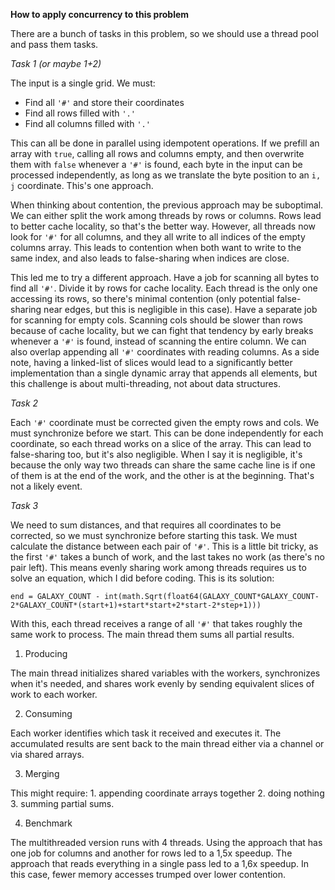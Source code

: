**How to apply concurrency to this problem**

There are a bunch of tasks in this problem, so we should use a thread pool and pass them tasks.

*Task 1 (or maybe 1+2)*

The input is a single grid. We must:
- Find all `'#'` and store their coordinates
- Find all rows filled with `'.'`
- Find all columns filled with `'.'`

This can all be done in parallel using idempotent operations. If we prefill an array with `true`, calling all rows and columns empty, and then overwrite them with `false` whenever a `'#'` is found, each byte in the input can be processed independently, as long as we translate the byte position to an `i, j` coordinate. This's one approach.

When thinking about contention, the previous approach may be suboptimal. We can either split the work among threads by rows or columns. Rows lead to better cache locality, so that's the better way. However, all threads now look for `'#'` for all columns, and they all write to all indices of the empty columns array. This leads to contention when both want to write to the same index, and also leads to false-sharing when indices are close.

This led me to try a different approach. Have a job for scanning all bytes to find all `'#'`. Divide it by rows for cache locality. Each thread is the only one accessing its rows, so there's minimal contention (only potential false-sharing near edges, but this is negligible in this case). Have a separate job for scanning for empty cols. Scanning cols should be slower than rows because of cache locality, but we can fight that tendency by early breaks whenever a `'#'` is found, instead of scanning the entire column. We can also overlap appending all `'#'` coordinates with reading columns. As a side note, having a linked-list of slices would lead to a significantly better implementation than a single dynamic array that appends all elements, but this challenge is about multi-threading, not about data structures.

*Task 2*

Each `'#'` coordinate must be corrected given the empty rows and cols. We must synchronize before we start. This can be done independently for each coordinate, so each thread works on a slice of the array. This can lead to false-sharing too, but it's also negligible. When I say it is negligible, it's because the only way two threads can share the same cache line is if one of them is at the end of the work, and the other is at the beginning. That's not a likely event.

*Task 3*

We need to sum distances, and that requires all coordinates to be corrected, so we must synchronize before starting this task. We must calculate the distance between each pair of `'#'`. This is a little bit tricky, as the first `'#'` takes a bunch of work, and the last takes no work (as there's no pair left). This means evenly sharing work among threads requires us to solve an equation, which I did before coding. This is its solution:

`end = GALAXY_COUNT - int(math.Sqrt(float64(GALAXY_COUNT*GALAXY_COUNT-2*GALAXY_COUNT*(start+1)+start*start+2*start-2*step+1)))`

With this, each thread receives a range of all `'#'` that takes roughly the same work to process. The main thread them sums all partial results.

1. Producing

The main thread initializes shared variables with the workers, synchronizes when it's needed, and shares work evenly by sending equivalent slices of work to each worker.

2. Consuming

Each worker identifies which task it received and executes it. The accumulated results are sent back to the main thread either via a channel or via shared arrays.

3. Merging

This might require: 1. appending coordinate arrays together 2. doing nothing 3. summing partial sums.

4. Benchmark

The multithreaded version runs with 4 threads. Using the approach that has one job for columns and another for rows led to a 1,5x speedup. The approach that reads everything in a single pass led to a 1,6x speedup. In this case, fewer memory accesses trumped over lower contention.